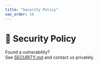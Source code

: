 ```yaml
---
title: "Security Policy"
nav_order: 10
---
```


# 🔐 Security Policy

Found a vulnerability?  
See [SECURITY.md](https://github.com/BordneAI/AutoTechGPT/blob/main/SECURITY.md) and contact us privately.